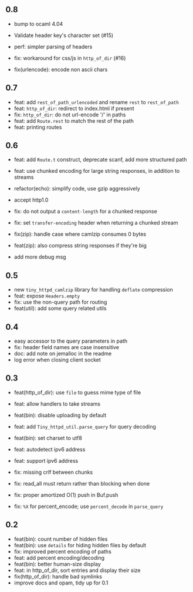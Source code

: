 
## 0.8

- bump to ocaml 4.04
- Validate header key's character set (#15)
- perf: simpler parsing of headers

- fix: workaround for css/js in `http_of_dir` (#16)
- fix(urlencode): encode non ascii chars

## 0.7

- feat: add `rest_of_path_urlencoded` and rename `rest` to `rest_of_path`
- feat: `http_of_dir`: redirect to index.html if present
- fix: `http_of_dir`: do not url-encode '/' in paths
- feat: add `Route.rest` to match the rest of the path
- feat: printing routes

## 0.6

- feat: add `Route.t` construct, deprecate scanf, add more structured path
- feat: use chunked encoding for large string responses, in addition to streams
- refactor(echo): simplify code, use gzip aggressively
- accept http1.0

- fix: do not output a `content-length` for a chunked response
- fix: set `transfer-encoding` header when returning a chunked stream
- fix(zip): handle case where camlzip consumes 0 bytes
- feat(zip): also compress string responses if they're big
- add more debug msg

## 0.5

- new `tiny_httpd_camlzip` library for handling `deflate` compression
- feat: expose `Headers.empty`
- fix: use the non-query path for routing
- feat(util): add some query related utils

## 0.4

- easy accessor to the query parameters in path
- fix: header field names are case insensitive
- doc: add note on jemalloc in the readme
- log error when closing client socket

## 0.3

- feat(http_of_dir): use `file` to guess mime type of file
- feat: allow handlers to take streams
- feat(bin): disable uploading by default
- feat: add `Tiny_httpd_util.parse_query` for query decoding
- feat(bin): set charset to utf8
- feat: autodetect ipv6 address
- feat: support ipv6 address

- fix: missing crlf between chunks
- fix: read_all must return rather than blocking when done
- fix: proper amortized O(1) push in Buf.push
- fix: `%X` for percent_encode; use `percent_decode` in `parse_query`

## 0.2

- feat(bin): count number of hidden files
- feat(bin): use `details` for hiding hidden files by default
- fix: improved percent encoding of paths
- feat: add percent encoding/decoding
- feat(bin): better human-size display
- feat: in http_of_dir, sort entries and display their size
- fix(http_of_dir): handle bad symlinks
- improve docs and opam, tidy up for 0.1
